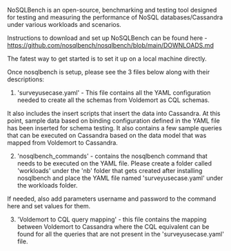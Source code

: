 NoSQLBench is an open-source, benchmarking and testing tool designed for testing and measuring the performance of NoSQL databases/Cassandra under various workloads and scenarios.

Instructions to download and set up NoSQLBench can be found here - https://github.com/nosqlbench/nosqlbench/blob/main/DOWNLOADS.md

The fatest way to get started is to set it up on a local machine directly.

Once nosqlbench is setup, please see the 3 files below along with their descriptions:

1) 'surveyusecase.yaml' - This file contains all the YAML configuration needed to create all the schemas from Voldemort as CQL schemas.

It also includes the insert scripts that insert the data into Cassandra. At this point, sample data based on binding configuration defined in the
YAML file has been inserted for schema testing. It also contains a few sample queries that can be executed on Cassandra based on the data model
that was mapped from Voldemort to Cassandra.

2) 'nosqlbench_commands' - contains the nosqlbench command that needs to be executed on the YAML file. Please create a folder called 'workloads' under the
'nb' folder that gets created after installing nosqlbench and place the YAML file named 'surveyusecase.yaml' under the workloads folder.

If needed, also add parameters username and password to the command here and set values for them.

3) 'Voldemort to CQL query mapping' - this file contains the mapping between Voldemort to Cassandra where the CQL equivalent can be found for all the
queries that are not present in the 'surveyusecase.yaml' file. 
